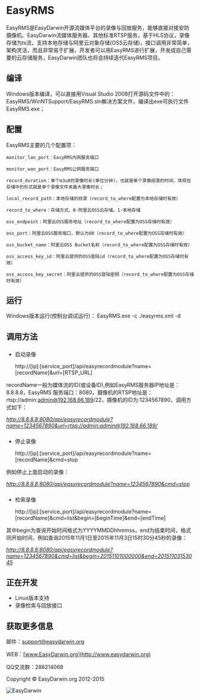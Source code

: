 # EasyRMS #

EasyRMS是EasyDarwin开源流媒体平台的录像与回放服务，能够直接对接安防摄像机、EasyDarwin流媒体服务器、其他标准RTSP服务，基于HLS协议，录像存储为ts流，支持本地存储与阿里云对象存储(OSS云存储)，接口调用非常简单，架构灵活，而且非常易于扩展，开发者可以用EasyRMS进行扩展，开发成自己需要的云存储服务，EasyDarwin团队也将会持续迭代EasyRMS项目。

## 编译 ##

Windows版本编译，可以直接用Visual Studio 2008打开源码文件中的：EasyRMS/WinNTSupport/EasyRMS.sln解决方案文件，编译出exe可执行文件EasyRMS.exe；


## 配置 ##
EasyRMS主要的几个配置项：

	monitor_lan_port：EasyRMS内网服务端口
	
	monitor_wan_port：EasyRMS公网服务端口
	
	record_duration：单个m3u8的录像时长(单位分钟)，也就是单个录像段落的时间，体现在存储中的形式就是单个录像文件夹最大录像时长；
	
	local_record_path：本地存储的目录（record_to_where配置为本地存储时有效）
	
	record_to_where：存储方式，0-阿里云OSS云存储，1-本地存储
	
	oss_endpoint：阿里云OSS服务地址（record_to_where配置为OSS存储时有效）
	
	oss_port：阿里云OSS服务端口，默认为80（record_to_where配置为OSS存储时有效）
	
	oss_bucket_name：阿里云OSS Bucket名称（record_to_where配置为OSS存储时有效）
	
	oss_access_key_id：阿里云提供的OSS登陆id（record_to_where配置为OSS存储时有效）
	
	oss_access_key_secret：阿里云提供的OSS登陆密钥（record_to_where配置为OSS存储时有效）
	
## 运行 ##
Windows版本运行(控制台调试运行)：
EasyRMS.exe -c ./easyrms.xml -d

## 调用方法 ##
### 
- 启动录像

	http://[ip]:[service_port]/api/easyrecordmodule?name=[recordName]&url=[RTSP_URL]

recordName一般为媒体流的ID(或设备ID),例如EasyRMS服务器IP地址是：8.8.8.8，EasyRMS 服务端口：8080，摄像机的RTSP地址是：rtsp://admin:admin@192.168.66.189/22，摄像机的ID为:1234567890，调用方式如下：

*http://8.8.8.8:8080/api/easyrecordmodule?name=1234567890&url=rtsp://admin:admin@192.168.66.189/*
  
### 
- 停止录像

	http://[ip]:[service_port]/api/easyrecordmodule?name=[recordName]&cmd=stop

例如停止上面启动的录像：

*http://8.8.8.8:8080/api/easyrecordmodule?name=1234567890&cmd=stop*

### 
- 检索录像

	http://[ip]:[service_port]/api/easyrecordmodule?name=[recordName]&cmd=list&begin=[beginTime]&end=[endTime]
	
其中begin为查询开始时间格式为YYYYMMDDhhmmss，end为结束时间，格式同开始时间，例如查询2015年11月1日至2015年11月3日15时30分45秒的录像：

*http://8.8.8.8:8080/api/easyrecordmodule?name=1234567890&cmd=list&begin=20151101000000&end=20151103153045*

## 正在开发 ##

- Linux版本支持
- 录像检索与回放接口


## 获取更多信息 ##

邮件：[support@easydarwin.org](mailto:support@easydarwin.org) 

WEB：[www.EasyDarwin.org](http://www.easydarwin.org)

QQ交流群：288214068

Copyright &copy; EasyDarwin.org 2012-2015

![EasyDarwin](http://www.easydarwin.org/skin/easydarwin/images/wx_qrcode.jpg)

